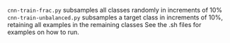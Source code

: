`cnn-train-frac.py` subsamples all classes randomly in increments of 10%
`cnn-train-unbalanced.py` subsamples a target class in increments of 10%, retaining all examples in the remaining classes
See the .sh files for examples on how to run.
